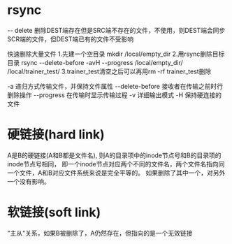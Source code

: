 
# rsync
-- delete 删除DEST端存在但是SRC端不存在的文件，不使用，则DEST端会同步SCR端的文件，但DEST端已有的文件不受影响

快速删除大量文件
1.先建一个空目录 mkdir /local/empty_dir
2.用rsync删除目标目录 rsync --delete-before -avH --progress /local/empty_dir/ /local/trainer_test/
3.trainer_test清空之后可以再用rm -rf trainer_test删除

-a 递归方式传输文件，并保持文件属性
--delete-before 接收者在传输之前时行删除操作
--progress 在传输时显示传输过程
-v 详细输出模式
-H 保持硬连接的文件



# 硬链接(hard link)
A是B的硬链接(A和B都是文件名), 则A的目录项中的inode节点号和B的目录项的inode节点号相同，
即一个inode节点对应两个不同的文件名，两个文件名指向同一个文件，A和B对应文件系统来说是完全平等的。
如果删除了其中一个，对另外一个没有影响。

# 软链接(soft link)
"主从"关系，如果B被删除了，A仍然存在，但指向的是一个无效链接












